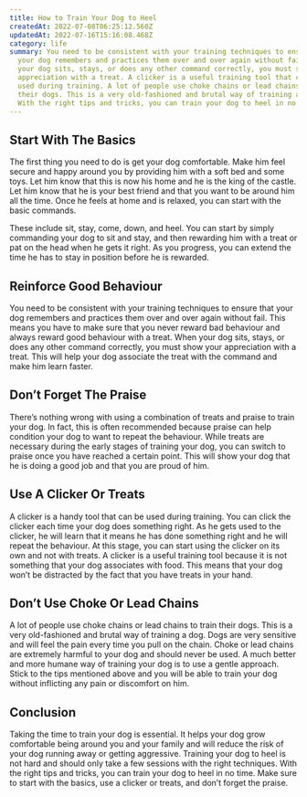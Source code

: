 ```yaml
---
title: How to Train Your Dog to Heel
createdAt: 2022-07-08T06:25:12.560Z
updatedAt: 2022-07-16T15:16:08.468Z
category: life
summary: You need to be consistent with your training techniques to ensure that
  your dog remembers and practices them over and over again without fail. When
  your dog sits, stays, or does any other command correctly, you must show your
  appreciation with a treat. A clicker is a useful training tool that can be
  used during training. A lot of people use choke chains or lead chains to train
  their dogs. This is a very old-fashioned and brutal way of training a dog.
  With the right tips and tricks, you can train your dog to heel in no time.
---
```


## Start With The Basics

The first thing you need to do is get your dog comfortable. Make him feel secure and happy around you by providing him with a soft bed and some toys. Let him know that this is now his home and he is the king of the castle. Let him know that he is your best friend and that you want to be around him all the time. Once he feels at home and is relaxed, you can start with the basic commands.

These include sit, stay, come, down, and heel. You can start by simply commanding your dog to sit and stay, and then rewarding him with a treat or pat on the head when he gets it right. As you progress, you can extend the time he has to stay in position before he is rewarded.

## Reinforce Good Behaviour

You need to be consistent with your training techniques to ensure that your dog remembers and practices them over and over again without fail. This means you have to make sure that you never reward bad behaviour and always reward good behaviour with a treat.
When your dog sits, stays, or does any other command correctly, you must show your appreciation with a treat. This will help your dog associate the treat with the command and make him learn faster.

## Don’t Forget The Praise

There’s nothing wrong with using a combination of treats and praise to train your dog. In fact, this is often recommended because praise can help condition your dog to want to repeat the behaviour.
While treats are necessary during the early stages of training your dog, you can switch to praise once you have reached a certain point. This will show your dog that he is doing a good job and that you are proud of him.

## Use A Clicker Or Treats

A clicker is a handy tool that can be used during training. You can click the clicker each time your dog does something right. As he gets used to the clicker, he will learn that it means he has done something right and he will repeat the behaviour. At this stage, you can start using the clicker on its own and not with treats.
A clicker is a useful training tool because it is not something that your dog associates with food. This means that your dog won’t be distracted by the fact that you have treats in your hand.

## Don’t Use Choke Or Lead Chains

A lot of people use choke chains or lead chains to train their dogs. This is a very old-fashioned and brutal way of training a dog. Dogs are very sensitive and will feel the pain every time you pull on the chain.
Choke or lead chains are extremely harmful to your dog and should never be used. A much better and more humane way of training your dog is to use a gentle approach. Stick to the tips mentioned above and you will be able to train your dog without inflicting any pain or discomfort on him.

## Conclusion

Taking the time to train your dog is essential. It helps your dog grow comfortable being around you and your family and will reduce the risk of your dog running away or getting aggressive.
Training your dog to heel is not hard and should only take a few sessions with the right techniques. With the right tips and tricks, you can train your dog to heel in no time. 
Make sure to start with the basics, use a clicker or treats, and don’t forget the praise.
